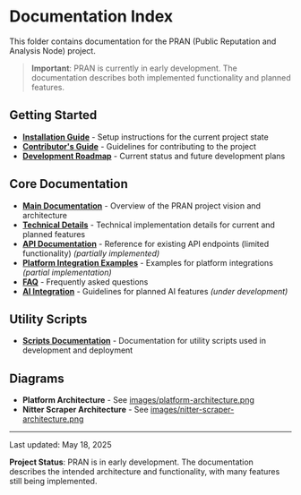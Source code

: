 # Documentation Index

This folder contains documentation for the PRAN (Public Reputation and Analysis Node) project.

> **Important**: PRAN is currently in early development. The documentation describes both implemented functionality and planned features.

## Getting Started

- [**Installation Guide**](./installation-guide.md) - Setup instructions for the current project state
- [**Contributor's Guide**](./contributors-guide.md) - Guidelines for contributing to the project
- [**Development Roadmap**](./roadmap.md) - Current status and future development plans

## Core Documentation

- [**Main Documentation**](./README.md) - Overview of the PRAN project vision and architecture
- [**Technical Details**](./technical-details.md) - Technical implementation details for current and planned features
- [**API Documentation**](./api-documentation.md) - Reference for existing API endpoints (limited functionality) *(partially implemented)*
- [**Platform Integration Examples**](./platform-integration-examples.md) - Examples for platform integrations *(partial implementation)*
- [**FAQ**](./faq.md) - Frequently asked questions
- [**AI Integration**](./ai-integration.md) - Guidelines for planned AI features *(under development)*

## Utility Scripts

- [**Scripts Documentation**](../scripts/README.md) - Documentation for utility scripts used in development and deployment

## Diagrams

- **Platform Architecture** - See [images/platform-architecture.png](../public/images/platform-architecture.png)
- **Nitter Scraper Architecture** - See [images/nitter-scraper-architecture.png](../public/images/nitter-scraper-architecture.png)

---

Last updated: May 18, 2025

**Project Status**: PRAN is in early development. The documentation describes the intended architecture and functionality, with many features still being implemented.
